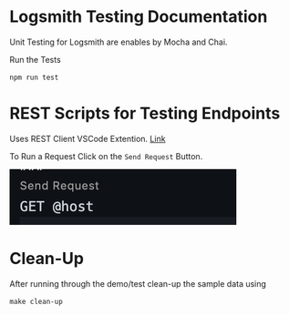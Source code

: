 # Logsmith Testing Documentation

Unit Testing for Logsmith are enables by Mocha and Chai. 

Run the Tests
```
npm run test
```


# REST Scripts for Testing Endpoints 

Uses REST Client VSCode Extention. [Link](https://marketplace.visualstudio.com/items?itemName=humao.rest-client)

To Run a Request Click on the `Send Request` Button.

![diagram](../documentation/architecture/diagrams/REST-Client-HOWTO.png)

# Clean-Up 

After running through the demo/test clean-up the sample data using
```
make clean-up
```